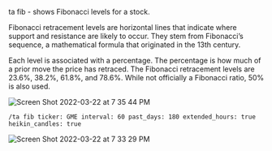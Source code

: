 ta fib - shows Fibonacci levels for a stock.

Fibonacci retracement levels are horizontal lines that indicate where support and resistance are likely to occur. They stem from Fibonacci’s sequence, a mathematical formula that originated in the 13th century.

Each level is associated with a percentage. The percentage is how much of a prior move the price has retraced. The Fibonacci retracement levels are 23.6%, 38.2%, 61.8%, and 78.6%. While not officially a Fibonacci ratio, 50% is also used.

![Screen Shot 2022-03-22 at 7 35 44 PM](https://user-images.githubusercontent.com/85772166/159612813-171f5ea9-583f-450f-84bf-872a99c390d0.png)

```
/ta fib ticker: GME interval: 60 past_days: 180 extended_hours: true heikin_candles: true
```

![Screen Shot 2022-03-22 at 7 33 29 PM](https://user-images.githubusercontent.com/85772166/159612548-b180e8ba-9f76-4ea1-bdda-0d7dcc8e5faa.png)

